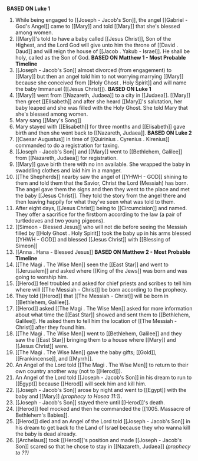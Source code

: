 **BASED ON Luke 1**
01) While being engaged to [[Joseph - Jacob's Son]], the angel [[Gabriel - God's Angel]] came to [[Mary]] and told [[Mary]] that she's blessed among women.
02) [[Mary]]'s told to have a baby called [[Jesus Christ]], Son of the Highest, and the Lord God will give unto him the throne of [[David . Daud]] and will reign the house of [[Jacob . Yakub - Israel]]. He shall be holy, called as the Son of God.
**BASED ON Matthew 1 - Most Probable Timeline**
03) [[Joseph - Jacob's Son]] almost divorced (from engagement) to [[Mary]] but then an angel told him to not worrying marrying [[Mary]] because she conceived from [[Holy Ghost . Holy Spirit]] and will name the baby Immanuel ([[Jesus Christ]]).
**BASED ON Luke 1**
04) [[Mary]] went from [[Nazareth, Judaea]] to a city in [[Judaea]]. [[Mary]] then greet [[Elisabeth]] and after she heard [[Mary]]'s salutation, her baby leaped and she was filled with the Holy Ghost. She told Mary that she's blessed among women.
05) Mary sang [[Mary's Song]]
06) Mary stayed with [[Elisabeth]] for three months and [[Elisabeth]] gave birth and then she went back to [[Nazareth, Judaea]].
**BASED ON Luke 2**	
07) [[Caesar Augustus]] in time of [[Quirinius . Cyrenius . Kirenius]] commanded to do a registration for taxing. 
08) [[Joseph - Jacob's Son]] and [[Mary]] went to [[Bethlehem, Galilee]] from [[Nazareth, Judaea]] for registration.
09) [[Mary]] gave birth there with no inn available. She wrapped the baby in swaddling clothes and laid him in a manger.
10) [[The Shepherds]] nearby saw the angel of [[YHWH - GOD]] shining to them and told them that the Savior, Christ the Lord (Messiah) has born. The angel gave them the signs and then they went to the place and met the baby [[Jesus Christ]]. They told the story from the angel there and then leaving happily for what they've seen what was told to them.
11) After eight days, [[Jesus Christ]] being to [[Circumcision]] and named. They offer a sacrifice for the firstborn according to the law (a pair of turtledoves and two young pigeons).
12) [[Simeon - Blessed Jesus]] who will not die before seeing the Messiah filled by [[Holy Ghost . Holy Spirit]] took the baby up in his arms blessed [[YHWH - GOD]] and blessed [[Jesus Christ]] with [[Blessing of Simeon]]
13) [[Anna . Hana - Blessed Jesus]]
**BASED ON Matthew 2 - Most Probable Timeline**
14) [[The Magi . The Wise Men]] seen the [[East Star]] and went to [[Jerusalem]] and asked where [[King of the Jews]] was born and was going to worship him.
15) [[Herod]] feel troubled and asked for chief priests and scribes to tell him where will [[The Messiah - Christ]] be born according to the prophecy.
16) They told [[Herod]] that [[The Messiah - Christ]] will be born in [[Bethlehem, Galilee]].
17) [[Herod]] asked [[The Magi . The Wise Men]] asked for more information about what time the [[East Star]] showed and sent them to [[Bethlehem, Galilee]]. He asked them to tell him the location of [[The Messiah - Christ]] after they found him.
18) [[The Magi . The Wise Men]] went to [[Bethlehem, Galilee]] and they saw the [[East Star]] bringing them to a house where [[Mary]] and [[Jesus Christ]] were.
19) [[The Magi . The Wise Men]] gave the baby gifts; [[Gold]], [[Frankincense]], and [[Myrrh]].
20) An Angel of the Lord told [[The Magi . The Wise Men]] to return to their own country another way (not to [[Herod]]).
21) An Angel of the Lord told [[Joseph - Jacob's Son]] in his dream to run to [[Egypt]] because [[Herod]] will seek him and kill him.
22) [[Joseph - Jacob's Son]] arose by night and went to [[Egypt]] with the baby and [[Mary]] *(prophecy to Hosea 11:1)*.
23) [[Joseph - Jacob's Son]] stayed there until [[Herod]]'s death.
24) [[Herod]] feel mocked and then he commanded the [[1005. Massacre of Bethlehem's Babies]].
25) [[Herod]] died and an Angel of the Lord told [[Joseph - Jacob's Son]] in his dream to get back to the Land of Israel because they who wanna kill the baby is dead already.
26) [[Archelaus]] took [[Herod]]'s position and made [[Joseph - Jacob's Son]] scared so that he chose to stay in [[Nazareth, Judaea]] *(prophecy to ??)*
